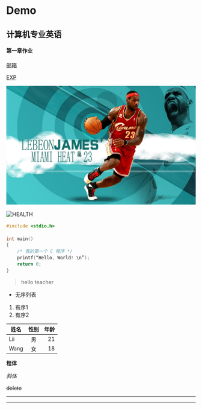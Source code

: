 # Demo

## 计算机专业英语
#### 第一章作业
[邮箱](https://18333005821@163.com)

[EXP](./exp.md)

![exp](https://github.com/Tiam-5821/Demo/blob/main/exp.jpg)

![HEALTH](https://gimg2.baidu.com/image_search/src=http%3A%2F%2Fimg.juimg.com%2Ftuku%2Fyulantu%2F140703%2F330746-140f301555752.jpg&refer=http%3A%2F%2Fimg.juimg.com&app=2002&size=f9999,10000&q=a80&n=0&g=0n&fmt=jpeg?sec=1622261636&t=f41534f6aea8eeb80620a5fab9a2d13d)

```c
#include <stdio.h>

int main()
{
    /* 我的第一个 C 程序 */
    printf(“Hello, World! \n”);
    return 0;
}
```
>hello  teacher

- 无序列表
1. 有序1
2. 有序2

姓名|性别|年龄
---|:--:|---:
Lii|男|21
Wang|女|18


**粗体**

*斜体*

~~delete~~

-----
*****
